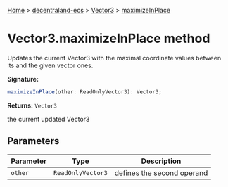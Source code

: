 [Home](./index) &gt; [decentraland-ecs](./decentraland-ecs.md) &gt; [Vector3](./decentraland-ecs.vector3.md) &gt; [maximizeInPlace](./decentraland-ecs.vector3.maximizeinplace.md)

# Vector3.maximizeInPlace method

Updates the current Vector3 with the maximal coordinate values between its and the given vector ones.

**Signature:**
```javascript
maximizeInPlace(other: ReadOnlyVector3): Vector3;
```
**Returns:** `Vector3`

the current updated Vector3

## Parameters

|  Parameter | Type | Description |
|  --- | --- | --- |
|  `other` | `ReadOnlyVector3` | defines the second operand |

